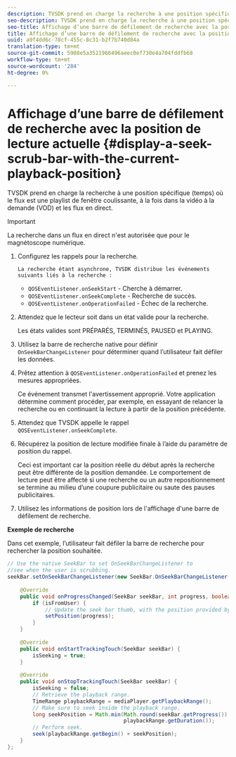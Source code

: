 ```yaml
---
description: TVSDK prend en charge la recherche à une position spécifique (temps) où le flux est une playlist de fenêtre coulissante, à la fois dans la vidéo à la demande (VOD) et les flux en direct.
seo-description: TVSDK prend en charge la recherche à une position spécifique (temps) où le flux est une playlist de fenêtre coulissante, à la fois dans la vidéo à la demande (VOD) et les flux en direct.
seo-title: Affichage d’une barre de défilement de recherche avec la position de lecture actuelle
title: Affichage d’une barre de défilement de recherche avec la position de lecture actuelle
uuid: a9f4dd6c-78cf-455c-8c31-b2f7b740d84a
translation-type: tm+mt
source-git-commit: 5908e5a3521966496aeec0ef730e4a704fddfb68
workflow-type: tm+mt
source-wordcount: '284'
ht-degree: 0%

---
```



# Affichage d’une barre de défilement de recherche avec la position de lecture actuelle {#display-a-seek-scrub-bar-with-the-current-playback-position}

TVSDK prend en charge la recherche à une position spécifique (temps) où le flux est une playlist de fenêtre coulissante, à la fois dans la vidéo à la demande (VOD) et les flux en direct.

>[!IMPORTANT]
>
>La recherche dans un flux en direct n&#39;est autorisée que pour le magnétoscope numérique.

1. Configurez les rappels pour la recherche.

       La recherche étant asynchrone, TVSDK distribue les événements suivants liés à la recherche :
   
   * `QOSEventListener.onSeekStart` - Cherche à démarrer.
   * `QOSEventListener.onSeekComplete` - Recherche de succès.
   * `QOSEventListener.onOperationFailed` - Échec de la recherche.

1. Attendez que le lecteur soit dans un état valide pour la recherche.

   Les états valides sont PRÉPARÉS, TERMINÉS, PAUSED et PLAYING.

1. Utilisez la barre de recherche native pour définir `OnSeekBarChangeListener` pour déterminer quand l’utilisateur fait défiler les données.
1. Prêtez attention à `QOSEventListener.onOperationFailed` et prenez les mesures appropriées.

   Ce événement transmet l&#39;avertissement approprié. Votre application détermine comment procéder, par exemple, en essayant de relancer la recherche ou en continuant la lecture à partir de la position précédente.

1. Attendez que TVSDK appelle le rappel `QOSEventListener.onSeekComplete`.
1. Récupérez la position de lecture modifiée finale à l’aide du paramètre de position du rappel.

   Ceci est important car la position réelle du début après la recherche peut être différente de la position demandée. Le comportement de lecture peut être affecté si une recherche ou un autre repositionnement se termine au milieu d’une coupure publicitaire ou saute des pauses publicitaires.

1. Utilisez les informations de position lors de l&#39;affichage d&#39;une barre de défilement de recherche.

<!--<a id="example_9657AA855B6A4355B0E7D854596FFB54"></a>-->

**Exemple de recherche**

Dans cet exemple, l’utilisateur fait défiler la barre de recherche pour rechercher la position souhaitée.

```java
// Use the native SeekBar to set OnSeekBarChangeListener to  
//see when the user is scrubbing. 
seekBar.setOnSeekBarChangeListener(new SeekBar.OnSeekBarChangeListener() { 
 
    @Override 
    public void onProgressChanged(SeekBar seekBar, int progress, boolean isFromUser) { 
        if (isFromUser) {  
            // Update the seek bar thumb, with the position provided by the user. 
            setPosition(progress); 
        } 
    } 
 
    @Override 
    public void onStartTrackingTouch(SeekBar seekBar) { 
        isSeeking = true; 
    } 
 
    @Override 
    public void onStopTrackingTouch(SeekBar seekBar) { 
        isSeeking = false; 
        // Retrieve the playback range. 
        TimeRange playbackRange = mediaPlayer.getPlaybackRange(); 
        // Make sure to seek inside the playback range. 
        long seekPosition = Math.min(Math.round(seekBar.getProgress()),  
                                     playbackRange.getDuration()); 
        // Perform seek. 
        seek(playbackRange.getBegin() + seekPosition); 
    } 
}; 
```

